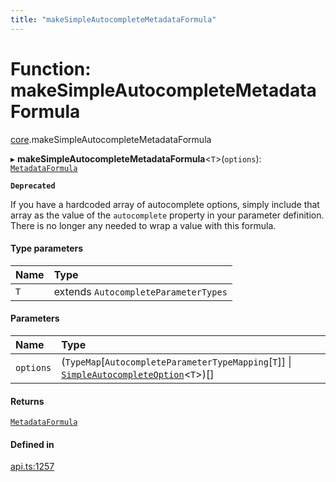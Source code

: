 ```yaml
---
title: "makeSimpleAutocompleteMetadataFormula"
---
```

# Function: makeSimpleAutocompleteMetadataFormula

[core](../modules/core.md).makeSimpleAutocompleteMetadataFormula

▸ **makeSimpleAutocompleteMetadataFormula**<`T`\>(`options`): [`MetadataFormula`](../types/core.MetadataFormula.md)

**`Deprecated`**

If you have a hardcoded array of autocomplete options, simply include that array
as the value of the `autocomplete` property in your parameter definition. There is no longer
any needed to wrap a value with this formula.

#### Type parameters

| Name | Type |
| :------ | :------ |
| `T` | extends `AutocompleteParameterTypes` |

#### Parameters

| Name | Type |
| :------ | :------ |
| `options` | (`TypeMap`[`AutocompleteParameterTypeMapping`[`T`]] \| [`SimpleAutocompleteOption`](../interfaces/core.SimpleAutocompleteOption.md)<`T`\>)[] |

#### Returns

[`MetadataFormula`](../types/core.MetadataFormula.md)

#### Defined in

[api.ts:1257](https://github.com/coda/packs-sdk/blob/main/api.ts#L1257)
